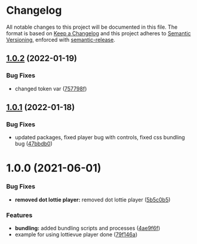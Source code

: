 # Changelog
All notable changes to this project will be documented in this file.
The format is based on [Keep a Changelog](https://keepachangelog.com/en/1.0.0/) and this project adheres to [Semantic Versioning](https://semver.org/spec/v2.0.0.html), enforced with [semantic-release](https://github.com/semantic-release/semantic-release).


## [1.0.2](https://github.com/LottieFiles/lottie-vue/compare/v1.0.1...v1.0.2) (2022-01-19)


### Bug Fixes

* changed token var ([757798f](https://github.com/LottieFiles/lottie-vue/commit/757798f906b6ce594154187d0273b108197eb3af))

## [1.0.1](https://github.com/LottieFiles/lottie-vue/compare/v1.0.0...v1.0.1) (2022-01-18)


### Bug Fixes

* updated packages, fixed player bug with controls, fixed css bundling bug ([47bbdb0](https://github.com/LottieFiles/lottie-vue/commit/47bbdb0ee51dd8771a078fb7370ce75acbf00d40))

# 1.0.0 (2021-06-01)


### Bug Fixes

* **removed dot lottie player:** removed dot lottie player ([5b5c0b5](https://github.com/LottieFiles/lottie-vue/commit/5b5c0b5f91fa96c6501e69c62d7473b18b3e9dd3))


### Features

* **bundling:** added bundling scripts and processes ([4ae9f6f](https://github.com/LottieFiles/lottie-vue/commit/4ae9f6fd101aaa10da2dfd23bf9d752ab9a71293))
* example for using lottievue player done ([79f146a](https://github.com/LottieFiles/lottie-vue/commit/79f146a91fed1717c4df7a6b81d3ba7561cdacd2))
